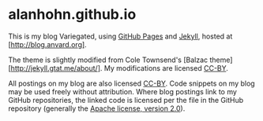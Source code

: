 alanhohn.github.io
==================

This is my blog Variegated, using [GitHub Pages][ghp] and [Jekyll][], hosted at [http://blog.anvard.org].

The theme is slightly modified from Cole Townsend's [Balzac theme][http://jekyll.gtat.me/about/].
My modifications are licensed [CC-BY][].

All postings on my blog are also licensed [CC-BY][]. Code snippets on my blog may be used freely
without attribution. Where blog postings link to my GitHub repositories, the linked code is
licensed per the file in the GitHub repository (generally the [Apache license, version 2.0][apache2]).

[ghp]:http://pages.github.com/
[jekyll]:http://jekyllrb.com/
[cc-by]:http://creativecommons.org/licenses/by/3.0/
[apache2]:http://www.apache.org/licenses/LICENSE-2.0

